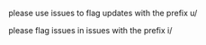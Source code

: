 please use issues to flag updates with the prefix u/

please flag issues in issues with the prefix i/
